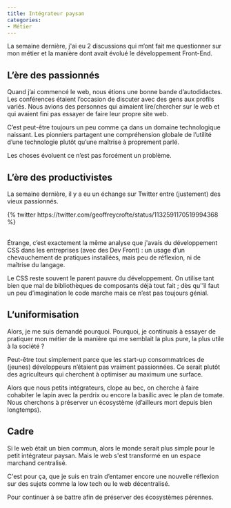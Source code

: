 ```yaml
---
title: Intégrateur paysan
categories:
- Métier
---
```


La semaine dernière, j'ai eu 2 discussions qui m‘ont fait me questionner sur mon métier et la manière dont avait évolué le développement Front-End.

## L’ère des passionnés

Quand j’ai commencé le web, nous étions une bonne bande d’autodidactes. Les conférences étaient l’occasion de discuter avec des gens aux profils variés. Nous avions des personnes qui aimaient lire/chercher sur le web et qui avaient fini pas essayer de faire leur propre site web.

C’est peut-être toujours un peu comme ça dans un domaine technologique naissant. Les pionniers partagent une compréhension globale de l’utilité d’une technologie plutôt qu’une maîtrise à proprement parlé.

Les choses évoluent ce n’est pas forcément un problème.

## L’ère des productivistes

La semaine dernière, il y a eu un échange sur Twitter entre (justement) des vieux passionnés.

<div class="center">
	{% twitter https://twitter.com/geoffreycrofte/status/1132591170519994368 %}
</div><br>

Étrange, c’est exactement la même analyse que j'avais du développement CSS dans les entreprises (avec des Dev Front) : un usage d’un chevauchement de pratiques installées, mais peu de réflexion, ni de maîtrise du langage.

Le CSS reste souvent le parent pauvre du développement. On utilise tant bien que mal de bibliothèques de composants déjà tout fait ; dès qu'’il faut un peu d’imagination le code marche mais ce n’est pas toujours génial.

## L‘uniformisation

Alors, je me suis demandé pourquoi. Pourquoi, je continuais à essayer de pratiquer mon métier de la manière qui me semblait la plus pure, la plus utile à la société ?

Peut-être tout simplement parce que les start-up consommatrices de (jeunes) développeurs n’étaient pas vraiment passionnées. Ce serait plutôt des agriculteurs qui cherchent à optimiser au maximum une surface.

Alors que nous petits intégrateurs, clope au bec, on cherche à faire cohabiter le lapin avec la perdrix ou encore la basilic avec le plan de tomate. Nous cherchons à préserver un écosystème (d’ailleurs mort depuis bien longtemps).

## Cadre

Si le web était un bien commun, alors le monde serait plus simple pour le petit intégrateur paysan. Mais le web s'est transformé en un espace marchand centralisé.

C'est pour ça, que je suis en train d’entamer encore une nouvelle réflexion sur des sujets comme la low tech ou le web décentralisé.

Pour continuer à se battre afin de préserver des écosystèmes pérennes.

